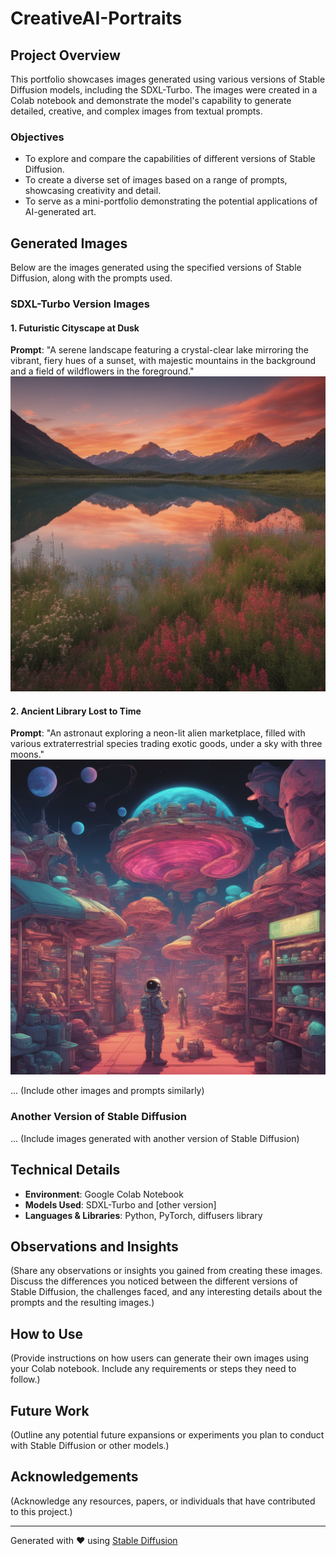 # CreativeAI-Portraits

## Project Overview
This portfolio showcases images generated using various versions of Stable Diffusion models, including the SDXL-Turbo. The images were created in a Colab notebook and demonstrate the model's capability to generate detailed, creative, and complex images from textual prompts.

### Objectives
- To explore and compare the capabilities of different versions of Stable Diffusion.
- To create a diverse set of images based on a range of prompts, showcasing creativity and detail.
- To serve as a mini-portfolio demonstrating the potential applications of AI-generated art.

## Generated Images

Below are the images generated using the specified versions of Stable Diffusion, along with the prompts used.

### SDXL-Turbo Version Images

#### 1. Futuristic Cityscape at Dusk
**Prompt**: "A serene landscape featuring a crystal-clear lake mirroring the vibrant, fiery hues of a sunset, with majestic mountains in the background and a field of wildflowers in the foreground."
![Futuristic Cityscape at Dusk](./all_images/Serene_Lake_Sunset_Mountains.png)

#### 2. Ancient Library Lost to Time
**Prompt**: "An astronaut exploring a neon-lit alien marketplace, filled with various extraterrestrial species trading exotic goods, under a sky with three moons."
![Ancient Library Lost to Time](./all_images/Astronaut_Neon_Alien_Marketplace.png)

... (Include other images and prompts similarly)

### Another Version of Stable Diffusion

... (Include images generated with another version of Stable Diffusion)

## Technical Details

- **Environment**: Google Colab Notebook
- **Models Used**: SDXL-Turbo and [other version]
- **Languages & Libraries**: Python, PyTorch, diffusers library

## Observations and Insights

(Share any observations or insights you gained from creating these images. Discuss the differences you noticed between the different versions of Stable Diffusion, the challenges faced, and any interesting details about the prompts and the resulting images.)

## How to Use

(Provide instructions on how users can generate their own images using your Colab notebook. Include any requirements or steps they need to follow.)

## Future Work

(Outline any potential future expansions or experiments you plan to conduct with Stable Diffusion or other models.)

## Acknowledgements

(Acknowledge any resources, papers, or individuals that have contributed to this project.)

---

Generated with ❤️ using [Stable Diffusion](https://stablediffusionweb.com/)

